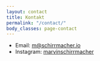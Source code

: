 ```yaml
---
layout: contact
title: Kontakt
permalink: "/contact/"
body_classes: page-contact
---
```


- Email: [m@schirrmacher.io](mailto:m@schirrmacher.io)
- Instagram: [marvinschirrmacher](https://www.instagram.com/marvinschirrmacher/)
